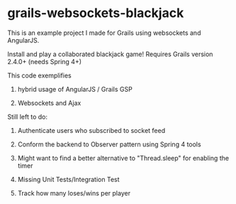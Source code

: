grails-websockets-blackjack
===========================

This is an example project I made for Grails using websockets and AngularJS.

Install and play a collaborated blackjack game!
Requires Grails version 2.4.0+ (needs Spring 4+)


This code exemplifies

1. hybrid usage of AngularJS / Grails GSP

2. Websockets and Ajax


Still left to do:

1. Authenticate users who subscribed to socket feed

2. Conform the backend to Observer pattern using Spring 4 tools

3. Might want to find a better alternative to "Thread.sleep" for enabling the timer

4. Missing Unit Tests/Integration Test

5. Track how many loses/wins per player
